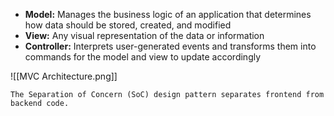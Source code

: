 - **Model:** Manages the business logic of an application that determines how data
should be stored, created, and modified
- **View:** Any visual representation of the data or information
- **Controller:** Interprets user-generated events and transforms them into
commands for the model and view to update accordingly

![[MVC Architecture.png]]

```
The Separation of Concern (SoC) design pattern separates frontend from backend code.
```
